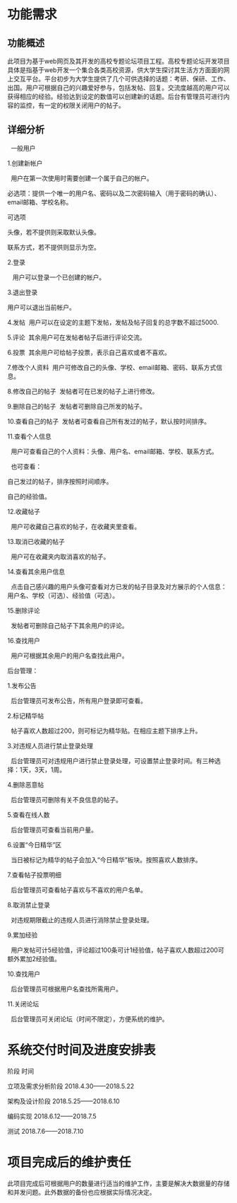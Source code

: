 # 功能需求
## 功能概述

此项目为基于web网页及其开发的高校专题论坛项目工程。高校专题论坛开发项目具体是指基于web开发一个集合各类高校资源，供大学生探讨其生活方方面面的网上交互平台。平台初步为大学生提供了几个可供选择的话题：考研、保研、工作、出国。用户可根据自己的兴趣爱好参与，包括发帖、回复。交流度越高的用户可以获得相应的经验。经验达到设定的数值可以创建新的话题。后台有管理员可进行内容的监控，有一定的权限关闭用户的帖子。
   
 ## 详细分析
 
   一般用户
   
1.创建新帐户

  用户在第一次使用时需要创建一个属于自己的帐户。
  
  必选项：提供一个唯一的用户名、密码以及二次密码输入（用于密码的确认）、email邮箱、学校名称。
  
  可选项
  
  头像，若不提供则采取默认头像。
  
  联系方式，若不提供则显示为空。
             
2.登录

   用户可以登录一个已创建的帐户。
   
3.退出登录

用户可以退出当前帐户。

4.发帖  用户可以在设定的主题下发帖，发帖及帖子回复的总字数不超过5000. 

5.评论  其余用户可在发帖者帖子后进行评论交流。

6.投票  其余用户可给帖子投票，表示自己喜欢或者不喜欢。

7.修改个人资料  用户可修改自己的头像、学校、email邮箱、密码、联系方式信息。

8.修改自己的帖子  发帖者可在已发的帖子上进行修改。

9.删除自己的帖子  发帖者可删除自己所发的帖子。

10.查看自己的帖子  发帖者可查看自己所有发过的帖子，默认按时间排序。
  
11.查看个人信息

  用户可查看自己的个人资料：头像、用户名、email邮箱、学校、联系方式。
  
  也可查看：
  
  自己发过的帖子，排序按照时间顺序。
  
  自己的经验值。

12.收藏帖子

  用户可收藏自己喜欢的帖子，在收藏夹里查看。
  
13.取消已收藏的帖子

  用户可在收藏夹内取消喜欢的帖子。
  
14.查看其余用户信息

  点击自己感兴趣的用户头像可查看对方已发的帖子目录及对方展示的个人信息：用户名、学校（可选）、经验值（可选）。
  
15.删除评论

  发帖者可删除自己帖子下其余用户的评论。
  
16.查找用户

  用户可根据其余用户的用户名查找此用户。
  
  后台管理：
     
 1.发布公告
 
  后台管理员可发布公告，所有用户登录即可查看。
  
2.标记精华帖

  帖子喜欢人数超过200，则可标记为精华贴。在相应主题下排序上升。
  
3.对违规人员进行禁止登录处理

  后台管理员可对违规用户进行禁止登录处理，可设置禁止登录时间。有三种选择：1天，3天，1周。
  
4.删除恶意帖

  后台管理员可删除有关不良信息的帖子。
  
5.查看在线人数

  后台管理员可查看当前用户量。
  
6.设置“今日精华”区

  当日被标记为精华的帖子会加入“今日精华”板块。按照喜欢人数排序。
  
7.查看帖子投票明细

  后台管理员可查看帖子喜欢与不喜欢的用户名单。
  
8.取消禁止登录

  对违规期限截止的违规人员进行消除禁止登录处理。
  
9.累加经验

  用户发帖可计5经验值，评论超过100条可计1经验值，帖子喜欢人数超过200可额外累加2经验值。
  
10.查找用户

  后台管理员可根据用户名查找所需用户。
  
11.关闭论坛

  后台管理员可关闭论坛（时间不限定），方便系统的维护。
  
 # 系统交付时间及进度安排表
 阶段                          时间
 
立项及需求分析阶段       2018.4.30——2018.5.22

架构及设计阶段           2018.5.25——2018.6.10

编码实现                2018.6.12——2018.7.5

测试                   2018.7.6——2018.7.10

# 项目完成后的维护责任

此项目完成后可根据用户的数量进行适当的维护工作，主要是解决大数据量的存储和并发问题。此外数据的备份也应根据实际情况决定。
